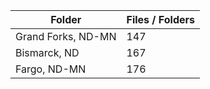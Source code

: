 | Folder             |   Files / Folders |
|--------------------|-------------------|
| Grand Forks, ND-MN |               147 |
| Bismarck, ND       |               167 |
| Fargo, ND-MN       |               176 |